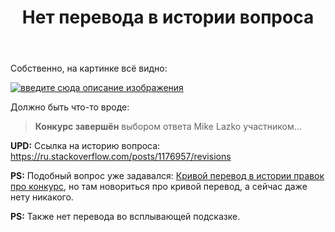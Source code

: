 ﻿---
title: "Нет перевода в истории вопроса"
se.owner.user_id: 507516
se.owner.display_name: "чистов_n"
se.owner.link: "https://ru.meta.stackoverflow.com/users/507516/%d1%87%d0%b8%d1%81%d1%82%d0%be%d0%b2-n"
se.link: "https://ru.meta.stackoverflow.com/questions/14535/%d0%9d%d0%b5%d1%82-%d0%bf%d0%b5%d1%80%d0%b5%d0%b2%d0%be%d0%b4%d0%b0-%d0%b2-%d0%b8%d1%81%d1%82%d0%be%d1%80%d0%b8%d0%b8-%d0%b2%d0%be%d0%bf%d1%80%d0%be%d1%81%d0%b0"
se.question_id: 14535
se.post_type: question
---
<p>Собственно, на картинке всё видно:</p>
<p><a href="https://i.sstatic.net/IYh79gHW.png" rel="nofollow noreferrer"><img src="https://i.sstatic.net/IYh79gHW.png" alt="введите сюда описание изображения" /></a></p>
<p>Должно быть что-то вроде:</p>
<blockquote>
<p><strong>Конкурс завершён</strong> выбором ответа Mike Lazko участником...</p>
</blockquote>
<p><strong>UPD:</strong> Ссылка на историю вопроса: <a href="https://ru.stackoverflow.com/posts/1176957/revisions">https://ru.stackoverflow.com/posts/1176957/revisions</a></p>
<p><strong>PS:</strong> Подобный вопрос уже задавался: <a href="https://ru.meta.stackoverflow.com/q/8424/507516">Кривой перевод в истории правок про конкурс</a>, но там новориться про кривой перевод, а сейчас даже нету никакого.</p>
<p><strong>PS:</strong> Также нет перевода во всплывающей подсказке.</p>
